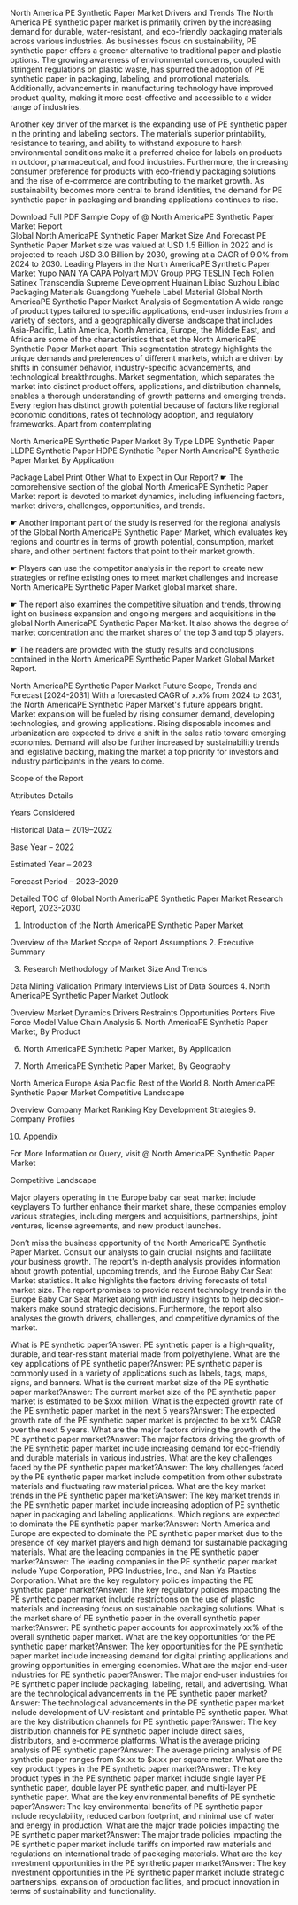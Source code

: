 North America PE Synthetic Paper Market Drivers and Trends
The North America PE synthetic paper market is primarily driven by the increasing demand for durable, water-resistant, and eco-friendly packaging materials across various industries. As businesses focus on sustainability, PE synthetic paper offers a greener alternative to traditional paper and plastic options. The growing awareness of environmental concerns, coupled with stringent regulations on plastic waste, has spurred the adoption of PE synthetic paper in packaging, labeling, and promotional materials. Additionally, advancements in manufacturing technology have improved product quality, making it more cost-effective and accessible to a wider range of industries.

Another key driver of the market is the expanding use of PE synthetic paper in the printing and labeling sectors. The material’s superior printability, resistance to tearing, and ability to withstand exposure to harsh environmental conditions make it a preferred choice for labels on products in outdoor, pharmaceutical, and food industries. Furthermore, the increasing consumer preference for products with eco-friendly packaging solutions and the rise of e-commerce are contributing to the market growth. As sustainability becomes more central to brand identities, the demand for PE synthetic paper in packaging and branding applications continues to rise.

Download Full PDF Sample Copy of @ North AmericaPE Synthetic Paper Market Report  
Global North AmericaPE Synthetic Paper Market Size And Forecast
PE Synthetic Paper Market size was valued at USD 1.5 Billion in 2022 and is projected to reach USD 3.0 Billion by 2030, growing at a CAGR of 9.0% from 2024 to 2030.
Leading Players in the North AmericaPE Synthetic Paper Market
Yupo
NAN YA CAPA
Polyart
MDV Group
PPG TESLIN
Tech Folien Satinex
Transcendia
Supreme Development
Huainan Libiao
Suzhou Libiao Packaging Materials
Guangdong Yuehele Label Material
Global North AmericaPE Synthetic Paper Market Analysis of Segmentation
A wide range of product types tailored to specific applications, end-user industries from a variety of sectors, and a geographically diverse landscape that includes Asia-Pacific, Latin America, North America, Europe, the Middle East, and Africa are some of the characteristics that set the North AmericaPE Synthetic Paper Market apart. This segmentation strategy highlights the unique demands and preferences of different markets, which are driven by shifts in consumer behavior, industry-specific advancements, and technological breakthroughs. Market segmentation, which separates the market into distinct product offers, applications, and distribution channels, enables a thorough understanding of growth patterns and emerging trends. Every region has distinct growth potential because of factors like regional economic conditions, rates of technology adoption, and regulatory frameworks. Apart from contemplating

North AmericaPE Synthetic Paper Market By Type
LDPE Synthetic Paper
LLDPE Synthetic Paper
HDPE Synthetic Paper
North AmericaPE Synthetic Paper Market By Application

Package
Label
Print
Other
What to Expect in Our Report?
☛ The comprehensive section of the global North AmericaPE Synthetic Paper Market report is devoted to market dynamics, including influencing factors, market drivers, challenges, opportunities, and trends.

☛ Another important part of the study is reserved for the regional analysis of the Global North AmericaPE Synthetic Paper Market, which evaluates key regions and countries in terms of growth potential, consumption, market share, and other pertinent factors that point to their market growth.

☛ Players can use the competitor analysis in the report to create new strategies or refine existing ones to meet market challenges and increase North AmericaPE Synthetic Paper Market global market share.

☛ The report also examines the competitive situation and trends, throwing light on business expansion and ongoing mergers and acquisitions in the global North AmericaPE Synthetic Paper Market. It also shows the degree of market concentration and the market shares of the top 3 and top 5 players.

☛ The readers are provided with the study results and conclusions contained in the North AmericaPE Synthetic Paper Market Global Market Report.

North AmericaPE Synthetic Paper Market Future Scope, Trends and Forecast [2024-2031]
With a forecasted CAGR of x.x% from 2024 to 2031, the North AmericaPE Synthetic Paper Market's future appears bright. Market expansion will be fueled by rising consumer demand, developing technologies, and growing applications. Rising disposable incomes and urbanization are expected to drive a shift in the sales ratio toward emerging economies. Demand will also be further increased by sustainability trends and legislative backing, making the market a top priority for investors and industry participants in the years to come.

Scope of the Report

Attributes Details

Years Considered

Historical Data – 2019–2022

Base Year – 2022

Estimated Year – 2023

Forecast Period – 2023–2029

Detailed TOC of Global North AmericaPE Synthetic Paper Market Research Report, 2023-2030
1. Introduction of the North AmericaPE Synthetic Paper Market

Overview of the Market
Scope of Report
Assumptions
2. Executive Summary

3. Research Methodology of Market Size And Trends

Data Mining
Validation
Primary Interviews
List of Data Sources
4. North AmericaPE Synthetic Paper Market Outlook

Overview
Market Dynamics
Drivers
Restraints
Opportunities
Porters Five Force Model
Value Chain Analysis
5. North AmericaPE Synthetic Paper Market, By Product

6. North AmericaPE Synthetic Paper Market, By Application

7. North AmericaPE Synthetic Paper Market, By Geography

North America
Europe
Asia Pacific
Rest of the World
8. North AmericaPE Synthetic Paper Market Competitive Landscape

Overview
Company Market Ranking
Key Development Strategies
9. Company Profiles

10. Appendix

For More Information or Query, visit @ North AmericaPE Synthetic Paper Market

Competitive Landscape

Major players operating in the Europe baby car seat market include keyplayers To further enhance their market share, these companies employ various strategies, including mergers and acquisitions, partnerships, joint ventures, license agreements, and new product launches.

Don’t miss the business opportunity of the North AmericaPE Synthetic Paper Market. Consult our analysts to gain crucial insights and facilitate your business growth.
The report's in-depth analysis provides information about growth potential, upcoming trends, and the Europe Baby Car Seat Market statistics. It also highlights the factors driving forecasts of total market size. The report promises to provide recent technology trends in the Europe Baby Car Seat Market along with industry insights to help decision-makers make sound strategic decisions. Furthermore, the report also analyses the growth drivers, challenges, and competitive dynamics of the market.

What is PE synthetic paper?Answer: PE synthetic paper is a high-quality, durable, and tear-resistant material made from polyethylene. What are the key applications of PE synthetic paper?Answer: PE synthetic paper is commonly used in a variety of applications such as labels, tags, maps, signs, and banners. What is the current market size of the PE synthetic paper market?Answer: The current market size of the PE synthetic paper market is estimated to be $xxx million. What is the expected growth rate of the PE synthetic paper market in the next 5 years?Answer: The expected growth rate of the PE synthetic paper market is projected to be xx% CAGR over the next 5 years. What are the major factors driving the growth of the PE synthetic paper market?Answer: The major factors driving the growth of the PE synthetic paper market include increasing demand for eco-friendly and durable materials in various industries. What are the key challenges faced by the PE synthetic paper market?Answer: The key challenges faced by the PE synthetic paper market include competition from other substrate materials and fluctuating raw material prices. What are the key market trends in the PE synthetic paper market?Answer: The key market trends in the PE synthetic paper market include increasing adoption of PE synthetic paper in packaging and labeling applications. Which regions are expected to dominate the PE synthetic paper market?Answer: North America and Europe are expected to dominate the PE synthetic paper market due to the presence of key market players and high demand for sustainable packaging materials. What are the leading companies in the PE synthetic paper market?Answer: The leading companies in the PE synthetic paper market include Yupo Corporation, PPG Industries, Inc., and Nan Ya Plastics Corporation. What are the key regulatory policies impacting the PE synthetic paper market?Answer: The key regulatory policies impacting the PE synthetic paper market include restrictions on the use of plastic materials and increasing focus on sustainable packaging solutions. What is the market share of PE synthetic paper in the overall synthetic paper market?Answer: PE synthetic paper accounts for approximately xx% of the overall synthetic paper market. What are the key opportunities for the PE synthetic paper market?Answer: The key opportunities for the PE synthetic paper market include increasing demand for digital printing applications and growing opportunities in emerging economies. What are the major end-user industries for PE synthetic paper?Answer: The major end-user industries for PE synthetic paper include packaging, labeling, retail, and advertising. What are the technological advancements in the PE synthetic paper market?Answer: The technological advancements in the PE synthetic paper market include development of UV-resistant and printable PE synthetic paper. What are the key distribution channels for PE synthetic paper?Answer: The key distribution channels for PE synthetic paper include direct sales, distributors, and e-commerce platforms. What is the average pricing analysis of PE synthetic paper?Answer: The average pricing analysis of PE synthetic paper ranges from $x.xx to $x.xx per square meter. What are the key product types in the PE synthetic paper market?Answer: The key product types in the PE synthetic paper market include single layer PE synthetic paper, double layer PE synthetic paper, and multi-layer PE synthetic paper. What are the key environmental benefits of PE synthetic paper?Answer: The key environmental benefits of PE synthetic paper include recyclability, reduced carbon footprint, and minimal use of water and energy in production. What are the major trade policies impacting the PE synthetic paper market?Answer: The major trade policies impacting the PE synthetic paper market include tariffs on imported raw materials and regulations on international trade of packaging materials. What are the key investment opportunities in the PE synthetic paper market?Answer: The key investment opportunities in the PE synthetic paper market include strategic partnerships, expansion of production facilities, and product innovation in terms of sustainability and functionality.
